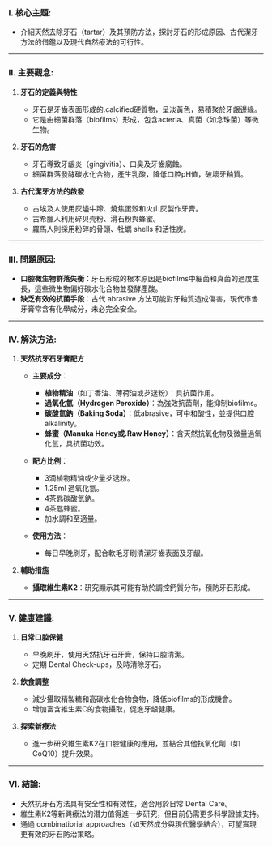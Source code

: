 ### I. 核心主題:  
- 介紹天然去除牙石（tartar）及其預防方法，探討牙石的形成原因、古代潔牙方法的借鑑以及現代自然療法的可行性。

---

### II. 主要觀念:  
1. **牙石的定義與特性**  
   - 牙石是牙齒表面形成的.calcified硬質物，呈淡黃色，易積聚於牙龈邊緣。  
   - 它是由細菌群落（biofilms）形成，包含acteria、真菌（如念珠菌）等微生物。  

2. **牙石的危害**  
   - 牙石導致牙龈炎（gingivitis）、口臭及牙齒腐蝕。  
   - 細菌群落發酵碳水化合物，產生乳酸，降低口腔pH值，破壞牙釉質。  

3. **古代潔牙方法的啟發**  
   - 古埃及人使用灰燼牛蹄、燒焦蛋殼和火山灰製作牙膏。  
   - 古希臘人利用碎贝壳粉、滑石粉與蜂蜜。  
   - 羅馬人則採用粉碎的骨頭、牡蠣 shells 和活性炭。  

---

### III. 問題原因:  
- **口腔微生物群落失衡**：牙石形成的根本原因是biofilms中細菌和真菌的過度生長，這些微生物偏好碳水化合物並發酵產酸。  
- **缺乏有效的抗菌手段**：古代 abrasive 方法可能對牙釉質造成傷害，現代市售牙膏常含有化學成分，未必完全安全。  

---

### IV. 解決方法:  
1. **天然抗牙石牙膏配方**  
   - **主要成分**：  
     - **植物精油**（如丁香油、薄荷油或芕蒁粉）：具抗菌作用。  
     - **過氧化氫（Hydrogen Peroxide）**：為強效抗菌劑，能抑制biofilms。  
     - **碳酸氫鈉（Baking Soda）**：低abrasive，可中和酸性，並提供口腔 alkalinity。  
     - **蜂蜜（Manuka Honey或.Raw Honey）**：含天然抗氧化物及微量過氧化氫，具抗菌功效。  

   - **配方比例**：  
     - 3滴植物精油或少量芕蒁粉。  
     - 1.25ml 過氧化氫。  
     - 4茶匙碳酸氫鈉。  
     - 4茶匙蜂蜜。  
     - 加水調和至適量。  

   - **使用方法**：  
     - 每日早晚刷牙，配合軟毛牙刷清潔牙齒表面及牙龈。  

2. **輔助措施**  
   - **攝取維生素K2**：研究顯示其可能有助於調控鈣質分布，預防牙石形成。  

---

### V. 健康建議:  
1. **日常口腔保健**  
   - 早晚刷牙，使用天然抗牙石牙膏，保持口腔清潔。  
   - 定期 Dental Check-ups，及時清除牙石。  

2. **飲食調整**  
   - 減少攝取精製糖和高碳水化合物食物，降低biofilms的形成機會。  
   - 增加富含維生素C的食物攝取，促進牙龈健康。  

3. **探索新療法**  
   - 進一步研究維生素K2在口腔健康的應用，並結合其他抗氧化劑（如CoQ10）提升效果。  

---

### VI. 結論:  
- 天然抗牙石方法具有安全性和有效性，適合用於日常 Dental Care。  
- 維生素K2等新興療法的潛力值得進一步研究，但目前仍需更多科學證據支持。  
- 通過 combinatiorial approaches（如天然成分與現代醫學結合），可望實現更有效的牙石防治策略。